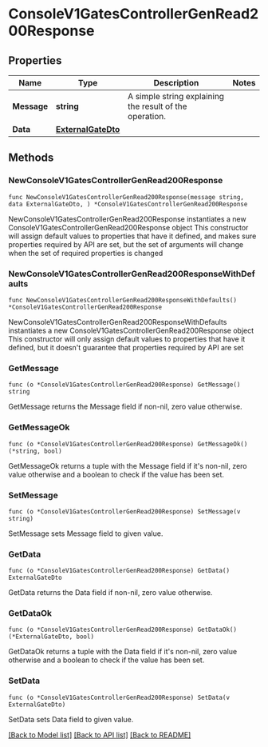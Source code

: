 # ConsoleV1GatesControllerGenRead200Response

## Properties

Name | Type | Description | Notes
------------ | ------------- | ------------- | -------------
**Message** | **string** | A simple string explaining the result of the operation. | 
**Data** | [**ExternalGateDto**](ExternalGateDto.md) |  | 

## Methods

### NewConsoleV1GatesControllerGenRead200Response

`func NewConsoleV1GatesControllerGenRead200Response(message string, data ExternalGateDto, ) *ConsoleV1GatesControllerGenRead200Response`

NewConsoleV1GatesControllerGenRead200Response instantiates a new ConsoleV1GatesControllerGenRead200Response object
This constructor will assign default values to properties that have it defined,
and makes sure properties required by API are set, but the set of arguments
will change when the set of required properties is changed

### NewConsoleV1GatesControllerGenRead200ResponseWithDefaults

`func NewConsoleV1GatesControllerGenRead200ResponseWithDefaults() *ConsoleV1GatesControllerGenRead200Response`

NewConsoleV1GatesControllerGenRead200ResponseWithDefaults instantiates a new ConsoleV1GatesControllerGenRead200Response object
This constructor will only assign default values to properties that have it defined,
but it doesn't guarantee that properties required by API are set

### GetMessage

`func (o *ConsoleV1GatesControllerGenRead200Response) GetMessage() string`

GetMessage returns the Message field if non-nil, zero value otherwise.

### GetMessageOk

`func (o *ConsoleV1GatesControllerGenRead200Response) GetMessageOk() (*string, bool)`

GetMessageOk returns a tuple with the Message field if it's non-nil, zero value otherwise
and a boolean to check if the value has been set.

### SetMessage

`func (o *ConsoleV1GatesControllerGenRead200Response) SetMessage(v string)`

SetMessage sets Message field to given value.


### GetData

`func (o *ConsoleV1GatesControllerGenRead200Response) GetData() ExternalGateDto`

GetData returns the Data field if non-nil, zero value otherwise.

### GetDataOk

`func (o *ConsoleV1GatesControllerGenRead200Response) GetDataOk() (*ExternalGateDto, bool)`

GetDataOk returns a tuple with the Data field if it's non-nil, zero value otherwise
and a boolean to check if the value has been set.

### SetData

`func (o *ConsoleV1GatesControllerGenRead200Response) SetData(v ExternalGateDto)`

SetData sets Data field to given value.



[[Back to Model list]](../README.md#documentation-for-models) [[Back to API list]](../README.md#documentation-for-api-endpoints) [[Back to README]](../README.md)


